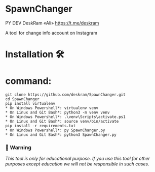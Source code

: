 #                         SpawnChanger
PY DEV DeskRam «Ali» https://t.me/deskram

A tool for change info account on Instagram

# Installation 🛠️
# command:
    git clone https://github.com/deskram/SpawnChanger.git
    cd SpawnChanger
    pip install virtualenv
    * On Windows Powershell*: virtualenv venv
    * On Linux and Git Bash*: python3 -m venv venv
    * On Windows Powershell*: .\venv\Scripts\activate.ps1
    * On Linux and Git Bash*: source venv/bin/activate
    pip install -r requirements.txt
    * On Windows Powershell*: py SpawnChanger.py
    * On Linux and Git Bash*: python3 SpawnChanger.py

### 📢 Warning 
*This tool is only for educational purpose. If you use this tool for other purposes except education we will not be responsible in such cases.*

